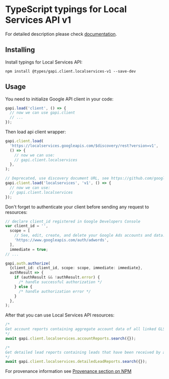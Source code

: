 # TypeScript typings for Local Services API v1

For detailed description please check [documentation](https://ads.google.com/local-services-ads/).

## Installing

Install typings for Local Services API:

```
npm install @types/gapi.client.localservices-v1 --save-dev
```

## Usage

You need to initialize Google API client in your code:

```typescript
gapi.load('client', () => {
  // now we can use gapi.client
  // ...
});
```

Then load api client wrapper:

```typescript
gapi.client.load(
  'https://localservices.googleapis.com/$discovery/rest?version=v1',
  () => {
    // now we can use:
    // gapi.client.localservices
  },
);
```

```typescript
// Deprecated, use discovery document URL, see https://github.com/google/google-api-javascript-client/blob/master/docs/reference.md#----gapiclientloadname----version----callback--
gapi.client.load('localservices', 'v1', () => {
  // now we can use:
  // gapi.client.localservices
});
```

Don't forget to authenticate your client before sending any request to resources:

```typescript
// declare client_id registered in Google Developers Console
var client_id = '',
  scope = [
    // See, edit, create, and delete your Google Ads accounts and data.
    'https://www.googleapis.com/auth/adwords',
  ],
  immediate = true;
// ...

gapi.auth.authorize(
  {client_id: client_id, scope: scope, immediate: immediate},
  authResult => {
    if (authResult && !authResult.error) {
      /* handle successful authorization */
    } else {
      /* handle authorization error */
    }
  },
);
```

After that you can use Local Services API resources: <!-- TODO: make this work for multiple namespaces -->

```typescript
/*
Get account reports containing aggregate account data of all linked GLS accounts. Caller needs to provide their manager customer id and the associated auth credential that allows them read permissions on their linked accounts.
*/
await gapi.client.localservices.accountReports.search({});

/*
Get detailed lead reports containing leads that have been received by all linked GLS accounts. Caller needs to provide their manager customer id and the associated auth credential that allows them read permissions on their linked accounts.
*/
await gapi.client.localservices.detailedLeadReports.search({});
```

For provenance information see [Provenance section on NPM](https://www.npmjs.com/package/@maxim_mazurok/gapi.client.localservices-v1#Provenance:~:text=none-,Provenance,-Built%20and%20signed)
